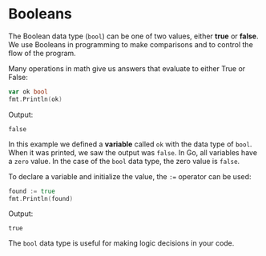 # Booleans

The Boolean data type (`bool`) can be one of two values, either **true** or **false**. We use Booleans in programming to make comparisons and to control the flow of the program.

Many operations in math give us answers that evaluate to either True or False:

```go
var ok bool
fmt.Println(ok)
```

Output:

```plain
false
```
In this example we defined a **variable** called `ok` with the data type of `bool`.  When it was printed, we saw the output was `false`.  In Go, all variables have a `zero` value.  In the case of the `bool` data type, the zero value is `false`.

To declare a variable and initialize the value, the `:=` operator can be used:

```go
found := true
fmt.Println(found)
```

Output:

```plain
true
```

The `bool` data type is useful for making logic decisions in your code.
